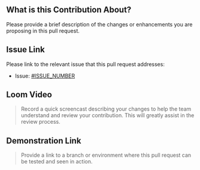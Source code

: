 <!-- deno-fmt-ignore-file -->
## What is this Contribution About?

Please provide a brief description of the changes or enhancements you are proposing in this pull request.

## Issue Link

Please link to the relevant issue that this pull request addresses:

- Issue: [#ISSUE_NUMBER](link_to_issue)

## Loom Video

> Record a quick screencast describing your changes to help the team understand and review your contribution. This will greatly assist in the review process.

## Demonstration Link

> Provide a link to a branch or environment where this pull request can be tested and seen in action.
